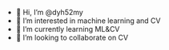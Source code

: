 - 👋 Hi, I’m @dyh52my
- 👀 I’m interested in machine learning and CV
- 🌱 I’m currently learning ML&CV
- 💞️ I’m looking to collaborate on CV


<!---
dyh52my/dyh52my is a ✨ special ✨ repository because its `README.md` (this file) appears on your GitHub profile.
You can click the Preview link to take a look at your changes.
--->
